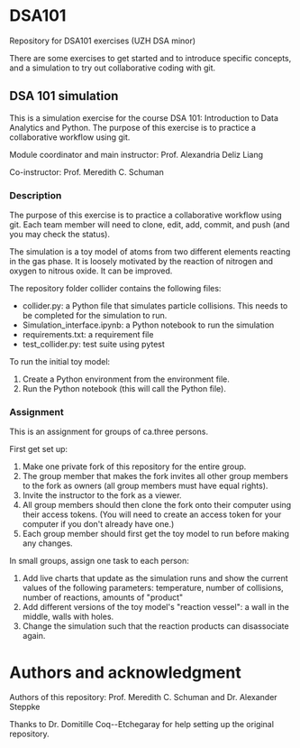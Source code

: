 # DSA101
Repository for DSA101 exercises (UZH DSA minor)

There are some exercises to get started and to introduce specific concepts, and a simulation to try out collaborative coding with git.

## DSA 101 simulation
This is a simulation exercise for the course DSA 101: Introduction to Data Analytics and Python. The purpose of this exercise is to practice a collaborative workflow using git.

Module coordinator and main instructor: Prof. Alexandria Deliz Liang

Co-instructor: Prof. Meredith C. Schuman

### Description
The purpose of this exercise is to practice a collaborative workflow using git. Each team member will need to clone, edit, add, commit, and push (and you may check the status).

The simulation is a toy model of atoms from two different elements reacting in the gas phase. It is loosely motivated by the reaction of nitrogen and oxygen to nitrous oxide. It can be improved.

The repository folder collider contains the following files:
- collider.py: a Python file that simulates particle collisions. This needs to be completed for the simulation to run.
- Simulation_interface.ipynb: a Python notebook to run the simulation
- requirements.txt: a requirement file
- test_collider.py: test suite using pytest

To run the initial toy model:
1. Create a Python environment from the environment file.
2. Run the Python notebook (this will call the Python file).

### Assignment
This is an assignment for groups of ca.three persons.

First get set up:
1. Make one private fork of this repository for the entire group.
2. The group member that makes the fork invites all other group members to the fork as owners (all group members must have equal rights).
3. Invite the instructor to the fork as a viewer.
4. All group members should then clone the fork onto their computer using their access tokens. (You will need to create an access token for your computer if you don't already have one.)
5. Each group member should first get the toy model to run before making any changes.

In small groups, assign one task to each person:
1. Add live charts that update as the simulation runs and show the current values of the following parameters: temperature, number of collisions, number of reactions, amounts of "product"
2. Add different versions of the toy model's "reaction vessel": a wall in the middle, walls with holes.
3. Change the simulation such that the reaction products can disassociate again.

# Authors and acknowledgment
Authors of this repository: Prof. Meredith C. Schuman and Dr. Alexander Steppke

Thanks to Dr. Domitille Coq--Etchegaray for help setting up the original repository.
